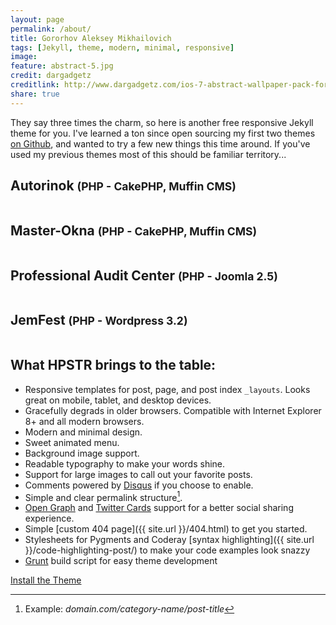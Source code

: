 ```yaml
---
layout: page
permalink: /about/
title: Gororhov Aleksey Mikhailovich
tags: [Jekyll, theme, modern, minimal, responsive]
image:
feature: abstract-5.jpg
credit: dargadgetz
creditlink: http://www.dargadgetz.com/ios-7-abstract-wallpaper-pack-for-iphone-5-and-ipod-touch-retina/
share: true
---
```


They say three times the charm, so here is another free responsive Jekyll theme for you. I've learned a ton since open sourcing my first two themes [on Github](http://github.com/mmistakes), and wanted to try a few new things this time around. If you've used my previous themes most of this should be familiar territory...



<h2 style="align: center;">
	Autorinok
	<small>(PHP - CakePHP, Muffin CMS)</small>
</h2>
<figure>
	<a href="#">
		<img src="{{ site.url }}/images/pro/large/autorinok.com.ua.png" alt="">		
	</a>
</figure>

<h2 style="align: center;">
	Master-Okna
	<small>(PHP - CakePHP, Muffin CMS)</small>
</h2>
<figure>
	<a href="#">
		<img src="{{ site.url }}/images/pro/large/master-okna.com.ua.png" alt="">		
	</a>
</figure>

<h2 style="align: center;">
	Professional Audit Center
	<small>(PHP - Joomla 2.5)</small>
</h2>
<figure>
	<a href="#">
		<img src="{{ site.url }}/images/pro/large/cpaudit.com.ua.png" alt="">		
	</a>
</figure>

<h2 style="align: center;">
	JemFest
	<small>(PHP - Wordpress 3.2)</small>
</h2>
<figure>
	<a href="#">
		<img src="{{ site.url }}/images/pro/large/jamfest.com.ua.png" alt="">		
	</a>
</figure>



## What HPSTR brings to the table:

* Responsive templates for post, page, and post index `_layouts`. Looks great on mobile, tablet, and desktop devices.
* Gracefully degrads in older browsers. Compatible with Internet Explorer 8+ and all modern browsers.  
* Modern and minimal design.
* Sweet animated menu.
* Background image support.
* Readable typography to make your words shine.
* Support for large images to call out your favorite posts.
* Comments powered by [Disqus](http://disqus.com) if you choose to enable.
* Simple and clear permalink structure[^1].
* [Open Graph](https://developers.facebook.com/docs/opengraph/) and [Twitter Cards](https://dev.twitter.com/docs/cards) support for a better social sharing experience.
* Simple [custom 404 page]({{ site.url }}/404.html) to get you started.
* Stylesheets for Pygments and Coderay [syntax highlighting]({{ site.url }}/code-highlighting-post/) to make your code examples look snazzy
* [Grunt](http://gruntjs.com) build script for easy theme development

<div markdown="0"><a href="{{ site.url }}/theme-setup" class="btn btn-info">Install the Theme</a></div>

[^1]: Example: *domain.com/category-name/post-title*